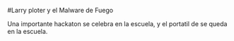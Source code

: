 #Larry ploter y el Malware de Fuego

Una importante hackaton se celebra en la escuela,
y el portatil de se queda en la escuela.